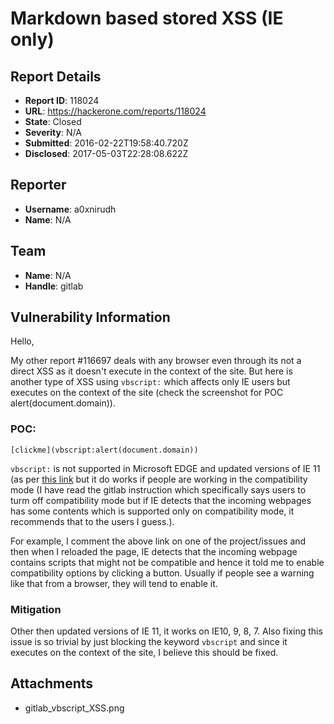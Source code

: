 # Markdown based stored XSS (IE only)

## Report Details
- **Report ID**: 118024
- **URL**: https://hackerone.com/reports/118024
- **State**: Closed
- **Severity**: N/A
- **Submitted**: 2016-02-22T19:58:40.720Z
- **Disclosed**: 2017-05-03T22:28:08.622Z

## Reporter
- **Username**: a0xnirudh
- **Name**: N/A

## Team
- **Name**: N/A
- **Handle**: gitlab

## Vulnerability Information
Hello,

My other report #116697 deals with any browser even through its not a direct XSS as it doesn't execute in the context of the site. But here is another type of XSS using `vbscript:` which affects only IE users but executes on the context of the site (check the screenshot for POC alert(document.domain)).

### POC:

`[clickme](vbscript:alert(document.domain))`

`vbscript:` is not supported in Microsoft EDGE and updated versions of IE 11 (as per [this link](http://stackoverflow.com/questions/17483782/vbscript-support-in-internet-explorer-11) but it do works if people are working in the compatibility mode (I have read the gitlab instruction which specifically says users to turm off compatibility mode but if IE detects that the incoming webpages has some contents which is supported only on compatibility mode, it recommends that to the users I guess.).

For example, I comment the above link on one of the project/issues and then when I reloaded the page, IE detects that the incoming webpage contains scripts that might not be compatible and hence it told me to enable compatibility options by clicking a button. Usually if people see a warning like that from a browser, they will tend to enable it.

### Mitigation

Other then updated versions of IE 11, it works on IE10, 9, 8, 7. Also fixing this issue is so trivial by just blocking the keyword `vbscript` and since it executes on the context of the site, I believe this should be fixed.

## Attachments
- gitlab_vbscript_XSS.png
